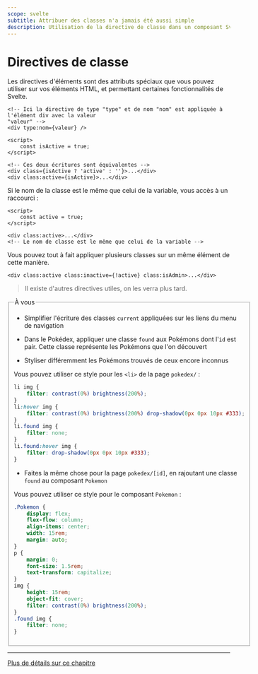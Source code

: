 ```yaml
---
scope: svelte
subtitle: Attribuer des classes n'a jamais été aussi simple
description: Utilisation de la directive de classe dans un composant Svelte
---
```


# Directives de classe

Les directives d'éléments sont des attributs spéciaux que vous pouvez utiliser sur vos éléments
HTML, et permettant certaines fonctionnalités de Svelte.

```svelte
<!-- Ici la directive de type "type" et de nom "nom" est appliquée à l'élément div avec la valeur
"valeur" -->
<div type:nom={valeur} />
```

```svelte
<script>
	const isActive = true;
</script>

<!-- Ces deux écritures sont équivalentes -->
<div class={isActive ? 'active' : ''}>...</div>
<div class:active={isActive}>...</div>
```

Si le nom de la classe est le même que celui de la variable, vous accès à un raccourci :

```svelte
<script>
	const active = true;
</script>

<div class:active>...</div>
<!-- Le nom de classe est le même que celui de la variable -->
```

Vous pouvez tout à fait appliquer plusieurs classes sur un même élément de cette manière.

```svelte
<div class:active class:inactive={!active} class:isAdmin>...</div>
```

> Il existe d'autres directives utiles, on les verra plus tard.

<fieldset class='task'>
<legend>À vous</legend>

- Simplifier l'écriture des classes `current` appliquées sur les liens du menu de navigation

- Dans le Pokédex, appliquer une classe `found` aux Pokémons dont l'`id` est pair. Cette classe
  représente les Pokémons que l'on découvert

- Styliser différemment les Pokémons trouvés de ceux encore inconnus

Vous pouvez utiliser ce style pour les `<li>` de la page `pokedex/` :

```css
li img {
	filter: contrast(0%) brightness(200%);
}
li:hover img {
	filter: contrast(0%) brightness(200%) drop-shadow(0px 0px 10px #333);
}
li.found img {
	filter: none;
}
li.found:hover img {
	filter: drop-shadow(0px 0px 10px #333);
}
```

- Faites la même chose pour la page `pokedex/[id]`, en rajoutant une classe `found` au composant
  `Pokemon`

Vous pouvez utiliser ce style pour le composant `Pokemon` :

```css
.Pokemon {
	display: flex;
	flex-flow: column;
	align-items: center;
	width: 15rem;
	margin: auto;
}
p {
	margin: 0;
	font-size: 1.5rem;
	text-transform: capitalize;
}
img {
	height: 15rem;
	object-fit: cover;
	filter: contrast(0%) brightness(200%);
}
.found img {
	filter: none;
}
```

</fieldset>

---

[Plus de détails sur ce chapitre](https://svelte.dev/docs/element-directives#class-name)
